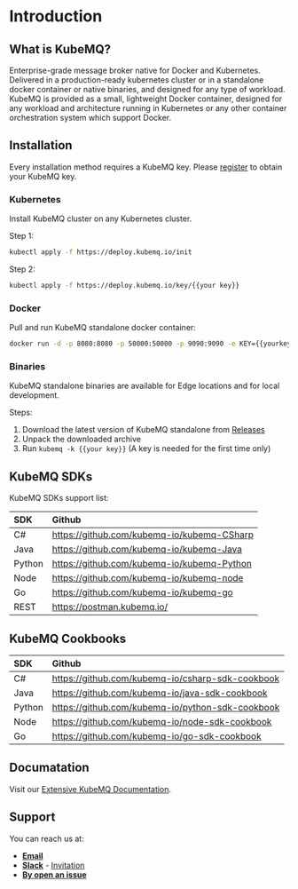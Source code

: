 # Introduction

## What is KubeMQ?
Enterprise-grade message broker native for Docker and Kubernetes. Delivered in a production-ready kubernetes cluster or in a standalone docker container or native binaries, and designed for any type of workload.
KubeMQ is provided as a small, lightweight Docker container, designed for any workload and architecture running in Kubernetes or any other container orchestration system which support Docker.

## Installation

Every installation method requires a KubeMQ key.
Please [register](https://account.kubemq.io/login/register) to obtain your KubeMQ key.

### Kubernetes

Install KubeMQ cluster on any Kubernetes cluster.
 
Step 1:

``` bash
kubectl apply -f https://deploy.kubemq.io/init
```

Step 2:

``` bash
kubectl apply -f https://deploy.kubemq.io/key/{{your key}}
```


### Docker

Pull and run KubeMQ standalone docker container:
``` bash
docker run -d -p 8080:8080 -p 50000:50000 -p 9090:9090 -e KEY={{yourkey}} kubemq/kubemq-standalone:latest
```

### Binaries

KubeMQ standalone binaries are available for Edge locations and for local development.

Steps:

1. Download the latest version of KubeMQ standalone from [Releases](https://github.com/kubemq-io/kubemq/releases)
2. Unpack the downloaded archive
3. Run ```kubemq -k {{your key}}``` (A key is needed for the first time only)

## KubeMQ SDKs
KubeMQ SDKs support list:

| SDK | Github   |
|:----|:---|
| C#    |  https://github.com/kubemq-io/kubemq-CSharp  |
| Java    | https://github.com/kubemq-io/kubemq-Java |
| Python    |  https://github.com/kubemq-io/kubemq-Python  |
| Node    |  https://github.com/kubemq-io/kubemq-node |
| Go    | https://github.com/kubemq-io/kubemq-go |
| REST    |  https://postman.kubemq.io/ |

## KubeMQ Cookbooks

| SDK | Github   |
|:----|:---|
| C#    |  https://github.com/kubemq-io/csharp-sdk-cookbook  |
| Java    | https://github.com/kubemq-io/java-sdk-cookbook |
| Python    |  https://github.com/kubemq-io/python-sdk-cookbook |
| Node    |  https://github.com/kubemq-io/node-sdk-cookbook |
| Go    | https://github.com/kubemq-io/go-sdk-cookbook|



## Documatation

Visit our [Extensive KubeMQ Documentation](https://docs.kubemq.io/).

## Support
You can reach us at:
- [**Email**](mailto:support@kubemq.io)
- [**Slack**](https://kubemq.slack.com) - [Invitation](https://join.slack.com/t/kubemq/shared_invite/enQtNDk3NjE1Mjg1MDMwLThjMGFmYjU1NTVhZWRjZTRjYTIxM2E5MjA5ZDFkMWUyODI3YTlkOWY2MmYzNGIwZjY3OThlMzYxYjYwMTVmYWM) 
- [**By open an issue**](https://github.com/kubemq-io/kubemq/issues)
